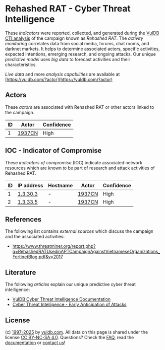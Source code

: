 # Rehashed RAT - Cyber Threat Intelligence

These _indicators_ were reported, collected, and generated during the [VulDB CTI analysis](https://vuldb.com/?kb.cti) of the campaign known as _Rehashed RAT_. The _activity monitoring_ correlates data from social media, forums, chat rooms, and darknet markets. It helps to determine associated actors, specific activities, expected intentions, emerging research, and ongoing attacks. Our unique _predictive model_ uses _big data_ to forecast activities and their characteristics.

_Live data_ and more _analysis capabilities_ are available at [https://vuldb.com/?actor](https://vuldb.com/?actor)

## Actors

These _actors_ are associated with Rehashed RAT or other actors linked to the campaign.

ID | Actor | Confidence
-- | ----- | ----------
1 | [1937CN](https://vuldb.com/?actor.1937cn) | High

## IOC - Indicator of Compromise

These _indicators of compromise_ (IOC) indicate associated network resources which are known to be part of research and attack activities of Rehashed RAT.

ID | IP address | Hostname | Actor | Confidence
-- | ---------- | -------- | ----- | ----------
1 | [1.3.30.3](https://vuldb.com/?ip.1.3.30.3) | - | [1937CN](https://vuldb.com/?actor.1937cn) | High
2 | [1.3.33.5](https://vuldb.com/?ip.1.3.33.5) | - | [1937CN](https://vuldb.com/?actor.1937cn) | High

## References

The following list contains _external sources_ which discuss the campaign and the associated activities:

* https://www.threatminer.org/report.php?q=RehashedRATUsedinAPTCampaignAgainstVietnameseOrganizations_FortinetBlog.pdf&y=2017

## Literature

The following _articles_ explain our unique predictive cyber threat intelligence:

* [VulDB Cyber Threat Intelligence Documentation](https://vuldb.com/?kb.cti)
* [Cyber Threat Intelligence - Early Anticipation of Attacks](https://www.scip.ch/en/?labs.20201022)

## License

(c) [1997-2025](https://vuldb.com/?kb.changelog) by [vuldb.com](https://vuldb.com/?kb.about). All data on this page is shared under the license [CC BY-NC-SA 4.0](https://creativecommons.org/licenses/by-nc-sa/4.0/). Questions? Check the [FAQ](https://vuldb.com/?kb.faq), read the [documentation](https://vuldb.com/?kb) or [contact us](https://vuldb.com/?contact)!
